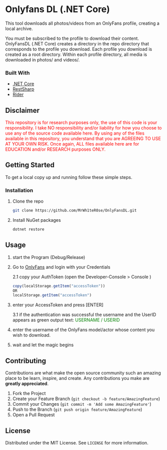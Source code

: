 # Onlyfans DL (.NET Core)

This tool downloads all photos/videos from an OnlyFans profile, creating a local archive. 

You must be subscribed to the profile to download their content.
OnlyFansDL (.NET Core) creates a directory in the repo directory that corresponds to the profile you download. Each profile you download is created as a root directory. Within each profile directory, all media is downloaded in photos/ and videos/.


### Built With

* [.NET Core](https://github.com/dotnet/core)
* [RestSharp](https://restsharp.dev/)
* [Rider](https://www.jetbrains.com/rider/)

## Disclaimer
<p style="color:red">
This repository is for research purposes only, the use of this code is your responsibility.
I take NO responsibility and/or liability for how you choose to use any of the source code available here. By using any of the files available in this repository, you understand that you are AGREEING TO USE AT YOUR OWN RISK. Once again, ALL files available here are for EDUCATION and/or RESEARCH purposes ONLY.
</p>


## Getting Started

To get a local copy up and running follow these simple steps.

### Installation

1. Clone the repo
   ```sh
   git clone https://github.com/MrWh1teR0se/OnlyFansDL.git
   ```
2. Install NuGet packages
   ```sh
   dotnet restore
   ```

## Usage

1. start the Program (Debug/Release)
2. Go to [OnlyFans](https://onlyfans.com) and login with your Credentials

    2.1 copy your AuthToken (open the Developer-Console > Console )
   ```js
   copy(localStorage.getItem("accessToken"))
   OR
   localStorage.getItem("accessToken")
   ```
3. enter your AccessToken and press [ENTER]
   
    3.1 if the authentication was successful the username and the UserID appears as green output text:
   <span style="color:green">USERNAME / USERID</span>
   
4. enter the username of the OnlyFans model/actor whose content you wish to download.
5. wait and let the magic begins

## Contributing

Contributions are what make the open source community such an amazing place to be learn, inspire, and create. Any contributions you make are **greatly appreciated**.

1. Fork the Project
2. Create your Feature Branch (`git checkout -b feature/AmazingFeature`)
3. Commit your Changes (`git commit -m 'Add some AmazingFeature'`)
4. Push to the Branch (`git push origin feature/AmazingFeature`)
5. Open a Pull Request



<!-- LICENSE -->
## License

Distributed under the MIT License. See `LICENSE` for more information.
